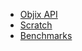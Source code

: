 - [Objix API](/)
- [Scratch](scratch.md 'Nothing to see here')
- [Benchmarks](bench.md 'Nothing to see here')
